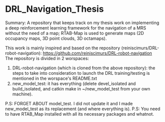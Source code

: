 # DRL_Navigation_Thesis
Summary: A repository that keeps track on my thesis work on implementing a deep reinforcement learning framework for the navigation of a MRS without the need of a map; RTAB-Map is used to generate maps (2D occupancy maps, 3D point clouds, 3D octamaps).

This work is mainly inspired and based on the repository (reiniscimurs/DRL-robot-navigation): https://github.com/reiniscimurs/DRL-robot-navigation
The repository is divided in 2 worspaces:
1. DRL-robot-navigation (which is cloned from the above repository): the steps to take into consideration to launch the DRL training/testing is mentioned in the worspace's README.txt
2. new_model_test: it has everything (delete devel_isolated and build_isolated, and catkin make in ~/new_model_test from your own machine).

P.S: FORGET ABOUT model_test. I did not update it and I made new_model_test as its replacement (and where everything is).
P.S: You need to have RTAB_Map installed with all its necessary packages and whatnot.
